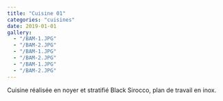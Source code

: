 ```yaml
---
title: "Cuisine 01"
categories: "cuisines"
date: 2019-01-01
gallery:
  - "/BAM-1.JPG"
  - "/BAM-2.JPG"
  - "/BAM-1.JPG"
  - "/BAM-2.JPG"
  - "/BAM-1.JPG"
  - "/BAM-2.JPG"
---
```


Cuisine réalisée en noyer et stratifié Black Sirocco, plan de travail en inox.